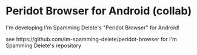 # Peridot Browser for Android (collab)
I'm developing I'm Spamming Delete's "Peridot Browser" for Android!
<p> </p>
see https://github.com/im-spamming-delete/peridot-browser for I'm Spamming Delete's repository

